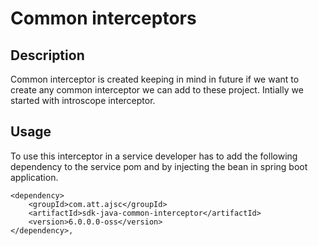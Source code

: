 
# Common interceptors

## Description
Common interceptor is created keeping in mind in future if we want to create any common interceptor we can add to these project. Intially we started with introscope interceptor.

## Usage
To use this interceptor in a service developer has to add the following dependency to the service pom and by injecting the bean in spring boot application.


    <dependency>
		<groupId>com.att.ajsc</groupId>
		<artifactId>sdk-java-common-interceptor</artifactId>
		<version>6.0.0.0-oss</version>
	</dependency>,
    
